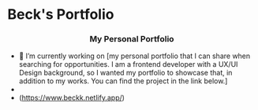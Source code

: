 # Beck's Portfolio
<h3 align="center">My Personal Portfolio</h3>

- 🔭 I’m currently working on [my personal portfolio that I can share when searching for opportunities. I am a frontend developer with a UX/UI Design background, so I wanted my portfolio to showcase that, in addition to my works. You can find the project in the link below.]
- 
- (https://www.beckk.netlify.app/)
